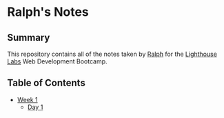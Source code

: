 # Ralph's Notes

## Summary
This repository contains all of the notes taken by [Ralph](https://github.com/rjblee) for the [Lighthouse Labs](https://www.lighthouselabs.ca/) Web Development Bootcamp.

## Table of Contents
* [Week 1](/Week_1)
    * [Day 1](/Week_1/Day_1)